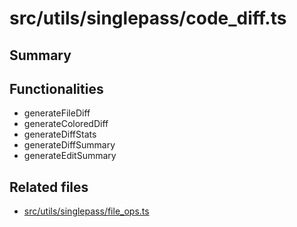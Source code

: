 # src/utils/singlepass/code_diff.ts

## Summary


## Functionalities
- generateFileDiff
- generateColoredDiff
- generateDiffStats
- generateDiffSummary
- generateEditSummary

## Related files
- [src/utils/singlepass/file_ops.ts](file_ops.ts.md)